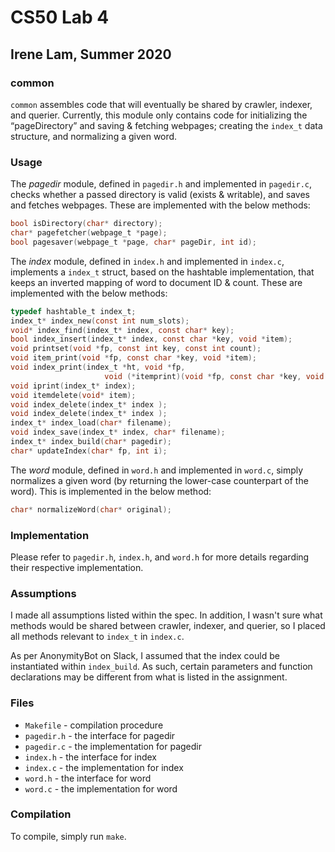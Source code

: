 # CS50 Lab 4  
## Irene Lam, Summer 2020

### common

`common` assembles code that will eventually be shared by crawler, indexer, and querier. Currently, this module only contains code for initializing the “pageDirectory” and saving & fetching webpages; creating the `index_t` data structure, and normalizing a given word.

### Usage

The *pagedir* module, defined in `pagedir.h` and implemented in `pagedir.c`, checks whether a passed directory is valid (exists & writable), and saves and fetches webpages. These are implemented with the below methods:

```c
bool isDirectory(char* directory);
char* pagefetcher(webpage_t *page);
bool pagesaver(webpage_t *page, char* pageDir, int id);
```

The *index* module, defined in `index.h` and implemented in `index.c`, implements a `index_t` struct, based on the hashtable implementation, that keeps an inverted mapping of word to document ID & count. These are implemented with the below methods:

```c
typedef hashtable_t index_t;
index_t* index_new(const int num_slots);
void* index_find(index_t* index, const char* key);
bool index_insert(index_t* index, const char *key, void *item);
void printset(void *fp, const int key, const int count);
void item_print(void *fp, const char *key, void *item);
void index_print(index_t *ht, void *fp,
                     void (*itemprint)(void *fp, const char *key, void *item));
void iprint(index_t* index); 
void itemdelete(void* item);
void index_delete(index_t* index );
void index_delete(index_t* index );
index_t* index_load(char* filename);
void index_save(index_t* index, char* filename);
index_t* index_build(char* pagedir);
char* updateIndex(char* fp, int i);
```

The *word* module, defined in `word.h` and implemented in `word.c`, simply normalizes a given word (by returning the lower-case counterpart of the word). This is implemented in the below method:

```c
char* normalizeWord(char* original); 
```

### Implementation

Please refer to `pagedir.h`, `index.h`, and `word.h` for more details regarding their respective implementation.

### Assumptions

I made all assumptions listed within the spec. In addition, I wasn't sure what methods would be shared between crawler, indexer, and querier, so I placed all methods relevant to `index_t` in `index.c`.

As per AnonymityBot on Slack, I assumed that the index could be instantiated within `index_build`. As such, certain parameters and function declarations may be different from what is listed in the assignment.

### Files

* `Makefile` - compilation procedure
* `pagedir.h` - the interface for pagedir
* `pagedir.c` - the implementation for pagedir
* `index.h` - the interface for index
* `index.c` - the implementation for index
* `word.h` - the interface for word
* `word.c` - the implementation for word

### Compilation

To compile, simply run `make`.

